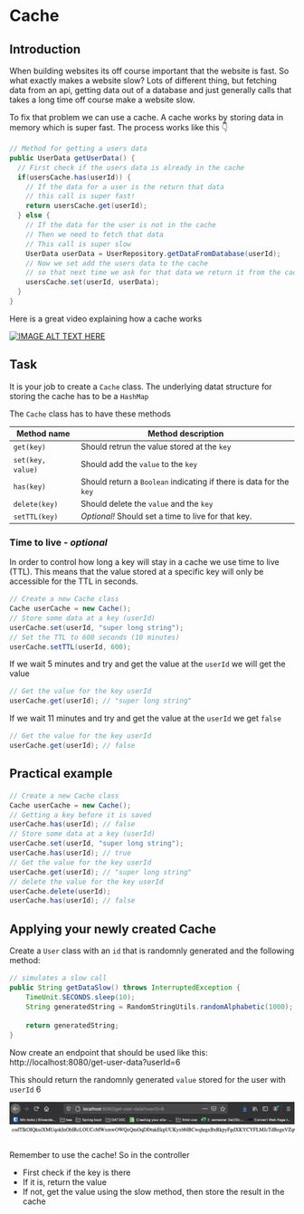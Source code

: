 # Cache



## Introduction

When building websites its off course important that the website is fast. So what exactly makes a website slow? Lots of different thing, but fetching data from an api, getting data out of a database and just generally calls that takes a long time off course make a website slow. 

To fix that problem we can use a cache. A cache works by storing data in memory which is super fast. The process works like this 👇

```java
// Method for getting a users data
public UserData getUserData() {
  // First check if the users data is already in the cache
  if(usersCache.has(userId)) {
    // If the data for a user is the return that data
    // this call is super fast!
    return usersCache.get(userId);
  } else {
    // If the data for the user is not in the cache
    // Then we need to fetch that data
    // This call is super slow
    UserData userData = UserRepository.getDataFromDatabase(userId);
    // Now we set add the users data to the cache
    // so that next time we ask for that data we return it from the cache not the database!
    usersCache.set(userId, userData);
  }
}
```



Here is a great video explaining how a cache works

[![IMAGE ALT TEXT HERE](https://img.youtube.com/vi/n__c7xY1ZcI/0.jpg)](https://www.youtube.com/watch?v=n__c7xY1ZcI)





## Task

It is your job to create a `Cache` class. The underlying datat structure for storing the cache has to be a `HashMap`



The `Cache` class has to have these methods

| Method name       | Method description                                           |
| ----------------- | ------------------------------------------------------------ |
| `get(key)`        | Should retrun the value stored at the `key`                  |
| `set(key, value)` | Should add the `value` to the `key`                          |
| `has(key)`        | Should return a `Boolean` indicating if there is data for the `key` |
| `delete(key)`     | Should delete the `value` and the `key`                      |
| `setTTL(key)`     | *Optional!* Should set a time to live for that key.          |



### Time to live - *optional*

In order to control how long a key will stay in a cache we use time to live (TTL). This means that the value stored at a specific key will only be accessible for the TTL in seconds. 

```java
// Create a new Cache class
Cache userCache = new Cache();
// Store some data at a key (userId)
userCache.set(userId, "super long string");
// Set the TTL to 600 seconds (10 minutes)
userCache.setTTL(userId, 600);
```



If we wait 5 minutes and try and get the value at the `userId` we will get the value

```java
// Get the value for the key userId
userCache.get(userId); // "super long string"
```



If we wait 11 minutes and try and get the value at the `userId` we get `false`

```java
// Get the value for the key userId
userCache.get(userId); // false
```



## Practical example

```java
// Create a new Cache class
Cache userCache = new Cache();
// Getting a key before it is saved
userCache.has(userId); // false
// Store some data at a key (userId)
userCache.set(userId, "super long string");
userCache.has(userId); // true
// Get the value for the key userId
userCache.get(userId); // "super long string"
// delete the value for the key userId
userCache.delete(userId);
userCache.has(userId); // false
```



## Applying your newly created Cache

Create a `User` class with an `id` that is randomnly generated and the following method:

```java
// simulates a slow call
public String getDataSlow() throws InterruptedException {
    TimeUnit.SECONDS.sleep(10);
    String generatedString = RandomStringUtils.randomAlphabetic(1000);

    return generatedString;
}
```



Now create an endpoint that should be used like this: http://localhost:8080/get-user-data?userId=6

This should return the randomnly generated `value` stored for the user with `userId` 6

![Screenshot 2021-02-17 at 11.06.03](./assets/get-user-data-screenshot.png)

Remember to use the cache! So in the controller 

- First check if the key is there
- If it is, return the value
- If not, get the value using the slow method, then store the result in the cache

